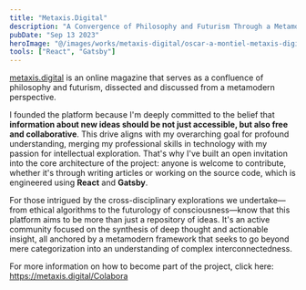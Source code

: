 ```yaml
---
title: "Metaxis.Digital"
description: "A Convergence of Philosophy and Futurism Through a Metamodern Lens"
pubDate: "Sep 13 2023"
heroImage: "@/images/works/metaxis-digital/oscar-a-montiel-metaxis-digital.jpg"
tools: ["React", "Gatsby"]
---
```


<a target="_blank" href="https://metaxis.digital">metaxis.digital</a> is an online magazine that serves as a confluence of philosophy and futurism, dissected and discussed from a metamodern perspective.

I founded the platform because I'm deeply committed to the belief that **information about new ideas should be not just accessible, but also free and collaborative**. This drive aligns with my overarching goal for profound understanding, merging my professional skills in technology with my passion for intellectual exploration. That's why I've built an open invitation into the core architecture of the project: anyone is welcome to contribute, whether it's through writing articles or working on the source code, which is engineered using **React** and **Gatsby**.

For those intrigued by the cross-disciplinary explorations we undertake—from ethical algorithms to the futurology of consciousness—know that this platform aims to be more than just a repository of ideas. It's an active community focused on the synthesis of deep thought and actionable insight, all anchored by a metamodern framework that seeks to go beyond mere categorization into an understanding of complex interconnectedness.

For more information on how to become part of the project, click here: https://metaxis.digital/Colabora
